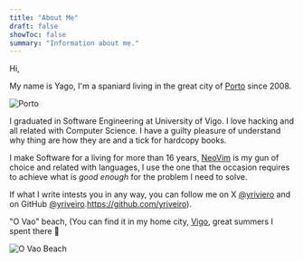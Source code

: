 ```yaml
---
title: "About Me"
draft: false
showToc: false
summary: "Information about me."
---
```

Hi,

My name is Yago, I'm a spaniard living in the great city of
[Porto](https://en.wikipedia.org/wiki/Porto) since 2008.

![Porto](https://upload.wikimedia.org/wikipedia/commons/7/76/Panorama_do_Porto_e_do_rio_Douro.jpg)

I graduated in Software Engineering at University of Vigo. I love hacking and all
related with Computer Science. I have a guilty pleasure of understand why thing are
how they are and a tick for hardcopy books.

I make Software for a living for more than 16 years, [NeoVim](https://neovim.io/)
is my gun of choice and related with languages, I use the one that the occasion
requires to achieve what is _good enough_ for the problem I need to solve.

If what I write intests you in any way, you can follow me on X [@yriviero](https://twitter.com/yriveiro)
and on GitHub [@yriveiro](https://github.com/yriveiro).<https://github.com/yriveiro>).

"O Vao" beach, (You can find it in my home city, [Vigo](https://en.wikipedia.org/wiki/Vigo),
great summers I spent there 🥹

![O Vao Beach](https://i.imgur.com/JPKLUZJ.jpg)

